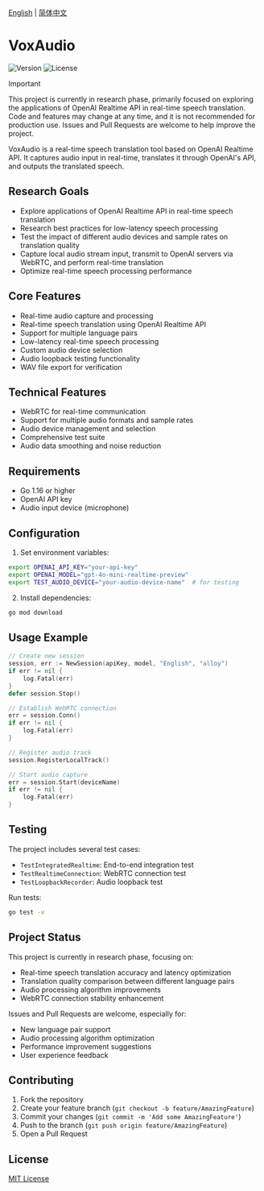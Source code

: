[English](README.md) | [简体中文](README_zh.md)

# VoxAudio

![Version](https://img.shields.io/github/v/release/voxworld/voxaudio?style=flat-square)
![License](https://img.shields.io/github/license/voxworld/voxaudio?style=flat-square)

> [!IMPORTANT]
> This project is currently in research phase, primarily focused on exploring the applications of OpenAI Realtime API in real-time speech translation. Code and features may change at any time, and it is not recommended for production use. Issues and Pull Requests are welcome to help improve the project.

VoxAudio is a real-time speech translation tool based on OpenAI Realtime API. It captures audio input in real-time, translates it through OpenAI's API, and outputs the translated speech.

## Research Goals

- Explore applications of OpenAI Realtime API in real-time speech translation
- Research best practices for low-latency speech processing
- Test the impact of different audio devices and sample rates on translation quality
- Capture local audio stream input, transmit to OpenAI servers via WebRTC, and perform real-time translation
- Optimize real-time speech processing performance

## Core Features

- Real-time audio capture and processing
- Real-time speech translation using OpenAI Realtime API
- Support for multiple language pairs
- Low-latency real-time speech processing
- Custom audio device selection
- Audio loopback testing functionality
- WAV file export for verification

## Technical Features

- WebRTC for real-time communication
- Support for multiple audio formats and sample rates
- Audio device management and selection
- Comprehensive test suite
- Audio data smoothing and noise reduction

## Requirements

- Go 1.16 or higher
- OpenAI API key
- Audio input device (microphone)

## Configuration

1. Set environment variables:

```bash
export OPENAI_API_KEY="your-api-key"
export OPENAI_MODEL="gpt-4o-mini-realtime-preview"
export TEST_AUDIO_DEVICE="your-audio-device-name"  # for testing
```

2. Install dependencies:

```bash
go mod download
```

## Usage Example

```go
// Create new session
session, err := NewSession(apiKey, model, "English", "alloy")
if err != nil {
    log.Fatal(err)
}
defer session.Stop()

// Establish WebRTC connection
err = session.Conn()
if err != nil {
    log.Fatal(err)
}

// Register audio track
session.RegisterLocalTrack()

// Start audio capture
err = session.Start(deviceName)
if err != nil {
    log.Fatal(err)
}
```

## Testing

The project includes several test cases:

- `TestIntegratedRealtime`: End-to-end integration test
- `TestRealtimeConnection`: WebRTC connection test
- `TestLoopbackRecorder`: Audio loopback test

Run tests:

```bash
go test -v
```

## Project Status

This project is currently in research phase, focusing on:

- Real-time speech translation accuracy and latency optimization
- Translation quality comparison between different language pairs
- Audio processing algorithm improvements
- WebRTC connection stability enhancement

Issues and Pull Requests are welcome, especially for:
- New language pair support
- Audio processing algorithm optimization
- Performance improvement suggestions
- User experience feedback

## Contributing

1. Fork the repository
2. Create your feature branch (`git checkout -b feature/AmazingFeature`)
3. Commit your changes (`git commit -m 'Add some AmazingFeature'`)
4. Push to the branch (`git push origin feature/AmazingFeature`)
5. Open a Pull Request

## License

[MIT License](LICENSE)
